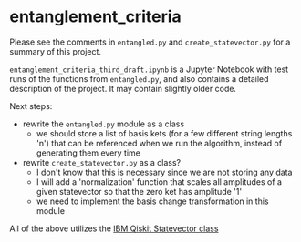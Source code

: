 # entanglement_criteria
Please see the comments in `entangled.py` and `create_statevector.py` for a summary of this project.

`entanglement_criteria_third_draft.ipynb` is a Jupyter Notebook with test runs of the functions from `entangled.py`, and also contains a detailed description of the project.  It may contain slightly older code.

Next steps:
- rewrite the `entangled.py` module as a class
  - we should store a list of basis kets (for a few different string lengths 'n') that can be referenced when we run the algorithm, instead of generating them every time
- rewrite `create_statevector.py` as a class?
   - I don't know that this is necessary since we are not storing any data
   - I will add a 'normalization' function that scales all amplitudes of a given statevector so that the zero ket has amplitude '1'
   - we need to implement the basis change transformation in this module
 
All of the above utilizes the [IBM Qiskit Statevector class](https://docs.quantum.ibm.com/api/qiskit/qiskit.quantum_info.Statevector)
